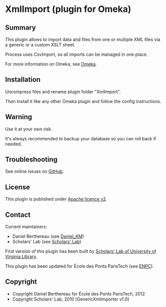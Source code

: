 
XmlImport (plugin for Omeka)
============================


Summary
-------

This plugin allows to import data and files from one or multiple XML files via
a generic or a custom XSLT sheet.

Process uses CsvImport, so all imports can be managed in one place.

For more information on Omeka, see [Omeka][1].


Installation
------------

Uncompress files and rename plugin folder "XmlImport".

Then install it like any other Omeka plugin and follow the config instructions.


Warning
-------

Use it at your own risk.

It's always recommended to backup your database so you can roll back if needed.


Troubleshooting
---------------

See online issues on [GitHub][2].


License
-------

This plugin is published under [Apache licence v2][3].


Contact
-------

Current maintainers:

* Daniel Berthereau (see [Daniel_KM][4])
* Scholars' Lab (see [Scholars' Lab][5])

First version of this plugin has been built by [Scholars' Lab of University of Virginia Library][6].

This plugin has been updated for École des Ponts ParisTech (see [ENPC][7]).


Copyright
---------

* Copyright Daniel Berthereau for École des Ponts ParisTech, 2012
* Copyright Scholars' Lab, 2010 [GenericXmlImporter v1.0]


[1]: http://www.omeka.org "Omeka.org"
[2]: https://github.com/Daniel-KM/XmlImport "GitHub XmlImport"
[3]: https://www.apache.org/licenses/LICENSE-2.0.html "Apache licence v2"
[4]: http://github.com/Daniel-KM "Daniel_KM"
[5]: https://github.com/scholarslab "Scholars' Lab"
[6]: http://www.scholarslab.org/research/omeka-plugins/ "Scholars' Lab of University of Virginia Library"
[7]: http://bibliotheque.enpc.fr "École des Ponts ParisTech"
